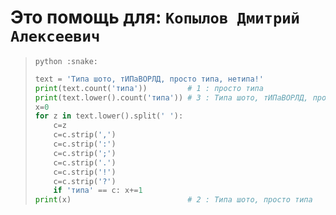 # Это помощь для: `Копылов Дмитрий Алексеевич`

> `python :snake:`
> ```py
> text = 'Типа шото, тИПаВОРЛД, просто типа, нетипа!'
> print(text.count('типа'))         # 1 : просто типа
> print(text.lower().count('типа')) # 3 : Типа шото, тИПаВОРЛД, просто типа
> x=0
> for z in text.lower().split(' '):
>     c=z
>     c=c.strip(',')
>     c=c.strip(':')
>     c=c.strip(';')
>     c=c.strip('.')
>     c=c.strip('!')
>     c=c.strip('?')
>     if 'типа' == c: x+=1
> print(x)                          # 2 : Типа шото, просто типа
> ```